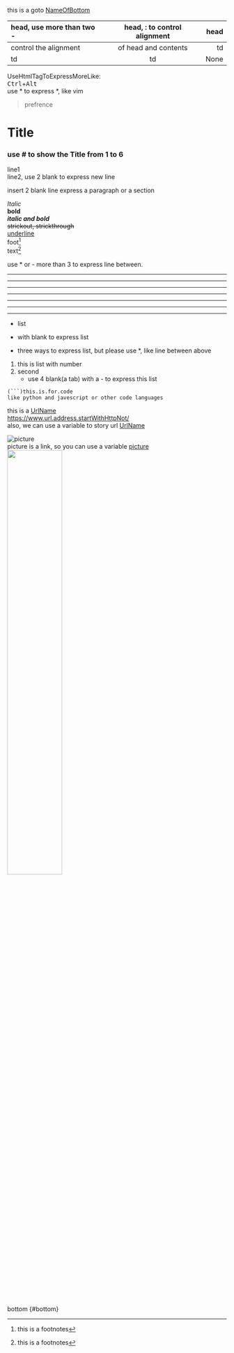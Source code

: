 this is a goto [NameOfBottom](#bottom)

|head, use more than two -|head, : to control alignment |head|
|:--|:----:|----:|
|control the alignment|of head and contents|td|
|td|td|None|

UseHtmlTagToExpressMoreLike:  
<kbd>Ctrl</kbd>+<kbd>Alt</kbd>  
use \* to express *, like vim

> prefrence

# Title
### use # to show the Title from 1 to 6

line1  
line2, use 2 blank to express new line

insert 2 blank line express a paragraph or a section

*Italic*  
**bold**  
***italic and bold***  
~~strickout, strickthrough~~  
<u>underline</u>  
foot[^footnotes1]  
text[^footnotes2]  

use * or - more than 3 to express line between.
***
* * * 
*****
****
***
---
-----------

* list
+ with blank to express list
- three ways to express list, but please use *, like line between above  

1. this is list with number  
2. second  
    - use 4 blank(a tab) with a - to express this list 

```
(```)this.is.for.code
like python and javescript or other code languages
```

this is a [UrlName](/urlAddress)  
<https://www.url.address.startWithHttpNot/>  
also, we  can use a variable to story url [UrlName][1]  

![picture](/urlOfPicture "title")  
picture is a link, so you can use  a variable [picture][1]  
<img src="http://youCanUseThisToSetWidthOfAPicture" width="50%">


[1]: http://this.is.for.url.without.view
[^footnotes1]:this is a footnotes  
[^footnotes2]:this is a footnotes  


bottom {#bottom}  

